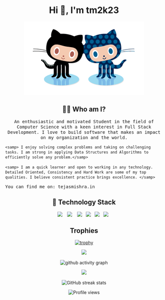 <h1 align="center"> Hi 👋, I'm tm2k23</h1>
<p align="center">
    <a href="https://github.com/tm2k23"><img src="forkit.gif "/></a> 
</p>
<h2 align="center"> 👨‍💻 Who am I?</h2>
<p align="center">
  <samp>An enthusiastic and motivated Student in the field of Computer Science with a keen interest in Full Stack Development. I love to build software that makes an impact on my organization and the world.</samp>
    
    <samp> I enjoy solving complex problems and taking on challenging tasks. I am strong in applying Data Structures and Algorithms to efficiently solve any problem.</samp>
    
    <samp> I am a quick learner and open to working in any technology. Detailed Oriented, Consistency and Hard Work are some of my top qualities. I believe consistent practice brings excellence. </samp>
    
<samp>You can find me on: tejasmishra.in</samp>
<br>
</p>


<!-- <h2 align="center">Reach out to me on </h2>

<div align="center">

[<img align="center" src='https://cdn.jsdelivr.net/npm/simple-icons@3.0.1/icons/github.svg' alt='github' height='40'>](https://github.com/tm2k23) 
[<img align="center" src='https://cdn.jsdelivr.net/npm/simple-icons@3.0.1/icons/linkedin.svg' alt='linkedin' height='40'>](https://www.linkedin.com/in/) 
[<img align="center" src='https://cdn.jsdelivr.net/npm/simple-icons@3.0.1/icons/instagram.svg' alt='instagram' height='40'>](https://www.instagram.com/) 
</div> -->
<h2 align="center"> 🔭 Technology Stack</h2>

<p align="center">
  <img src="https://img.shields.io/badge/node.js%20-%2343853D.svg?&style=for-the-badge&logo=node.js&logoColor=white" />&nbsp;&nbsp;&nbsp;
    <img src="https://img.shields.io/badge/html5%20-%2343853D.svg?&style=for-the-badge&logo=html5&logoColor=white"     />&nbsp;&nbsp;&nbsp;
<img src="https://img.shields.io/badge/css3%20-%2343853D.svg?&style=for-the-badge&logo=css3&logoColor=white " />&nbsp;&nbsp;
<img src="https://img.shields.io/badge/javascript%20-%2343853D.svg?&style=for-the-badge&logo=javascript&logoColor=white " />&nbsp;&nbsp;
<img src="https://img.shields.io/badge/python%20-%2342853D.svg?&style=for-the-badge&logo=python&logoColor=white" />&nbsp;&nbsp; 
<img src="https://img.shields.io/badge/git%20-%231572B6.svg?&style=for-the-badge&logo=git&logoColor=white" />&nbsp;&nbsp;
 </p>
 
 <h2 align="center">Trophies</h2>
<div align="center">
    
[![trophy](https://github-profile-trophy.vercel.app/?username=tm2k23)](https://github.com/ryo-ma/github-profile-trophy)
</div>

    
<div align="center">
    <img src="https://github-readme-stats.vercel.app/api?username=tm2k23&count_private=true&show_icons=true&theme=tokyonight" />
</div>
    
 <div align="center">
     
     
![github activity graph](https://activity-graph.herokuapp.com/graph?username=tm2k23&theme=dracula&layout=compact&title_color=FF69B4&hide_border=true&area=true)
</div>
 
<div align="center">
<img src="https://github-readme-stats.vercel.app/api/top-langs/?username=tm2k23&layout=compact&theme=react&count_private=true" />
</div>

<div align="center">
    
![GitHub streak stats](https://github-readme-streak-stats.herokuapp.com/?user=tm2k23)  
</div>
    
<div align="center">
        
![Profile views](https://gpvc.arturio.dev/tm2k23)  
 </div>


